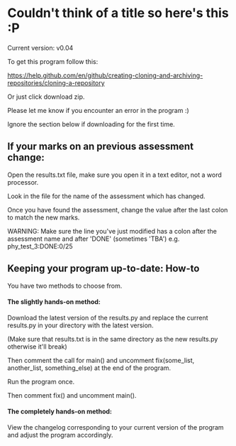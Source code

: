 # Couldn't think of a title so here's this :P

Current version: v0.04

To get this program follow this:

https://help.github.com/en/github/creating-cloning-and-archiving-repositories/cloning-a-repository

Or just click download zip.

Please let me know if you encounter an error in the program :)

Ignore the section below if downloading for the first time.

## If your marks on an previous assessment change:
Open the results.txt file, make sure you open it in a text editor, not a word processor.

Look in the file for the name of the assessment which has changed.

Once you have found the assessment, change the value after the last colon to match the new marks.

WARNING: Make sure the line you've just modified has a colon after the assessment name and after 'DONE' 
(sometimes 'TBA') e.g. phy_test_3:DONE:0/25

## Keeping your program up-to-date: How-to
You have two methods to choose from.

#### The slightly hands-on method:
Download the latest version of the results.py and replace the current results.py in your directory with the latest 
version. 

(Make sure that results.txt is in the same directory as the new results.py otherwise it'll break)

Then comment the call for main() and uncomment fix(some_list, another_list, something_else) at the end of the program.

Run the program once.

Then comment fix() and uncomment main().

#### The completely hands-on method:
View the changelog corresponding to your current version of the program and adjust the program accordingly.
